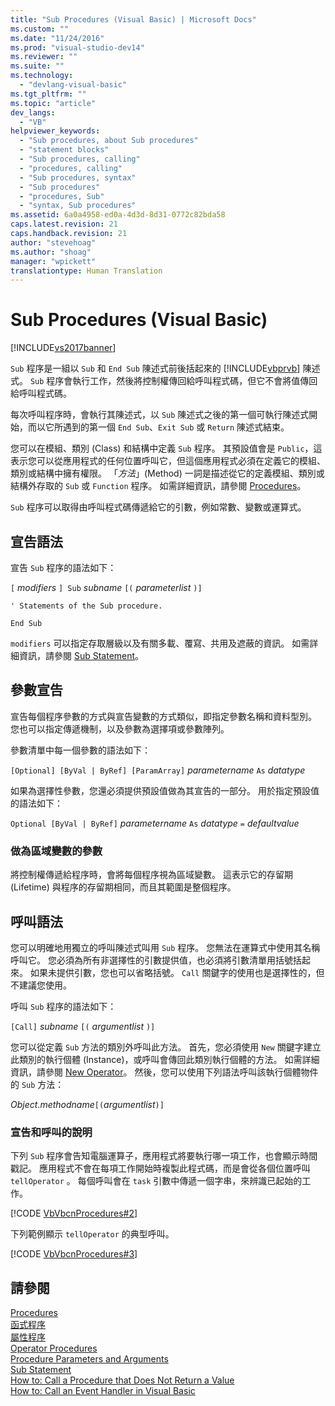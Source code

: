 ```yaml
---
title: "Sub Procedures (Visual Basic) | Microsoft Docs"
ms.custom: ""
ms.date: "11/24/2016"
ms.prod: "visual-studio-dev14"
ms.reviewer: ""
ms.suite: ""
ms.technology: 
  - "devlang-visual-basic"
ms.tgt_pltfrm: ""
ms.topic: "article"
dev_langs: 
  - "VB"
helpviewer_keywords: 
  - "Sub procedures, about Sub procedures"
  - "statement blocks"
  - "Sub procedures, calling"
  - "procedures, calling"
  - "Sub procedures, syntax"
  - "Sub procedures"
  - "procedures, Sub"
  - "syntax, Sub procedures"
ms.assetid: 6a0a4958-ed0a-4d3d-8d31-0772c82bda58
caps.latest.revision: 21
caps.handback.revision: 21
author: "stevehoag"
ms.author: "shoag"
manager: "wpickett"
translationtype: Human Translation
---
```

# Sub Procedures (Visual Basic)
[!INCLUDE[vs2017banner](../../../../csharp/includes/vs2017banner.md)]

`Sub` 程序是一組以 `Sub` 和 `End Sub` 陳述式前後括起來的 [!INCLUDE[vbprvb](../../../../csharp/programming-guide/concepts/linq/includes/vbprvb_md.md)] 陳述式。  `Sub` 程序會執行工作，然後將控制權傳回給呼叫程式碼，但它不會將值傳回給呼叫程式碼。  
  
 每次呼叫程序時，會執行其陳述式，以 `Sub` 陳述式之後的第一個可執行陳述式開始，而以它所遇到的第一個 `End Sub`、`Exit Sub` 或 `Return` 陳述式結束。  
  
 您可以在模組、類別 \(Class\) 和結構中定義 `Sub` 程序。  其預設值會是 `Public`，這表示您可以從應用程式的任何位置呼叫它，但這個應用程式必須在定義它的模組、類別或結構中擁有權限。  「*方法*」\(Method\) 一詞是描述從它的定義模組、類別或結構外存取的 `Sub` 或 `Function` 程序。  如需詳細資訊，請參閱 [Procedures](../../../../visual-basic/programming-guide/language-features/procedures/index.md)。  
  
 `Sub` 程序可以取得由呼叫程式碼傳遞給它的引數，例如常數、變數或運算式。  
  
## 宣告語法  
 宣告 `Sub` 程序的語法如下：  
  
 `[` *modifiers* `] Sub`  *subname* `[(` *parameterlist* `)]`  
  
 `' Statements of the Sub procedure.`  
  
 `End Sub`  
  
 `modifiers` 可以指定存取層級以及有關多載、覆寫、共用及遮蔽的資訊。  如需詳細資訊，請參閱 [Sub Statement](../../../../visual-basic/language-reference/statements/sub-statement.md)。  
  
## 參數宣告  
 宣告每個程序參數的方式與宣告變數的方式類似，即指定參數名稱和資料型別。  您也可以指定傳遞機制，以及參數為選擇項或參數陣列。  
  
 參數清單中每一個參數的語法如下：  
  
 `[Optional] [ByVal | ByRef] [ParamArray]`  *parametername*  `As`  *datatype*  
  
 如果為選擇性參數，您還必須提供預設值做為其宣告的一部分。  用於指定預設值的語法如下：  
  
 `Optional [ByVal | ByRef]`  *parametername*  `As`  *datatype*  `=`  *defaultvalue*  
  
### 做為區域變數的參數  
 將控制權傳遞給程序時，會將每個程序視為區域變數。  這表示它的存留期 \(Lifetime\) 與程序的存留期相同，而且其範圍是整個程序。  
  
## 呼叫語法  
 您可以明確地用獨立的呼叫陳述式叫用 `Sub` 程序。  您無法在運算式中使用其名稱呼叫它。  您必須為所有非選擇性的引數提供值，也必須將引數清單用括號括起來。  如果未提供引數，您也可以省略括號。  `Call` 關鍵字的使用也是選擇性的，但不建議您使用。  
  
 呼叫 `Sub` 程序的語法如下：  
  
 `[Call]`  *subname* `[(` *argumentlist* `)]`  
  
 您可以從定義 `Sub` 方法的類別外呼叫此方法。  首先，您必須使用 `New` 關鍵字建立此類別的執行個體 \(Instance\)，或呼叫會傳回此類別執行個體的方法。  如需詳細資訊，請參閱 [New Operator](../../../../visual-basic/language-reference/operators/new-operator.md)。  然後，您可以使用下列語法呼叫該執行個體物件的 `Sub` 方法：  
  
 *Object*.*methodname*`[(`*argumentlist*`)]`  
  
### 宣告和呼叫的說明  
 下列 `Sub` 程序會告知電腦運算子，應用程式將要執行哪一項工作，也會顯示時間戳記。  應用程式不會在每項工作開始時複製此程式碼，而是會從各個位置呼叫  `tellOperator` 。  每個呼叫會在  `task`  引數中傳遞一個字串，來辨識已起始的工作。  
  
 [!CODE [VbVbcnProcedures#2](../CodeSnippet/VS_Snippets_VBCSharp/VbVbcnProcedures#2)]  
  
 下列範例顯示  `tellOperator` 的典型呼叫。  
  
 [!CODE [VbVbcnProcedures#3](../CodeSnippet/VS_Snippets_VBCSharp/VbVbcnProcedures#3)]  
  
## 請參閱  
 [Procedures](../../../../visual-basic/programming-guide/language-features/procedures/index.md)   
 [函式程序](../../../../visual-basic/programming-guide/language-features/procedures/function-procedures.md)   
 [屬性程序](../../../../visual-basic/programming-guide/language-features/procedures/property-procedures.md)   
 [Operator Procedures](../../../../visual-basic/programming-guide/language-features/procedures/operator-procedures.md)   
 [Procedure Parameters and Arguments](../../../../visual-basic/programming-guide/language-features/procedures/procedure-parameters-and-arguments.md)   
 [Sub Statement](../../../../visual-basic/language-reference/statements/sub-statement.md)   
 [How to: Call a Procedure that Does Not Return a Value](../../../../visual-basic/programming-guide/language-features/procedures/how-to-call-a-procedure-that-does-not-return-a-value.md)   
 [How to: Call an Event Handler in Visual Basic](../../../../visual-basic/programming-guide/language-features/procedures/how-to-call-an-event-handler.md)